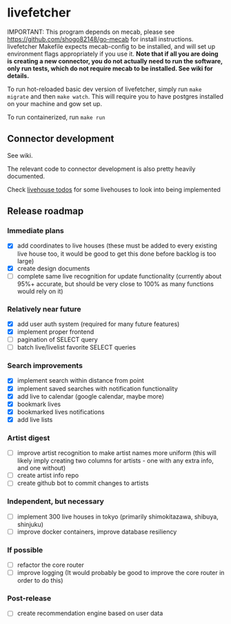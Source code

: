 # livefetcher

IMPORTANT: This program depends on mecab, please see https://github.com/shogo82148/go-mecab for install instructions. livefetcher Makefile expects mecab-config to be installed, and will set up environment flags appropriately if you use it. **Note that if all you are doing is creating a new connector, you do not actually need to run the software, only run tests, which do not require mecab to be installed. See wiki for details.**

To run hot-reloaded basic dev version of livefetcher, simply run `make migrate` and then `make watch`. This will require you to have postgres installed on your machine and gow set up.

To run containerized, run `make run`

## Connector development

See wiki.

The relevant code to connector development is also pretty heavily documented.

Check [livehouse todos](LIVEHOUSE-TODO.md) for some livehouses to look into being implemented

## Release roadmap
### Immediate plans
- [x] add coordinates to live houses (these must be added to every existing live house too, it would be good to get this done before backlog is too large)
- [x] create design documents
- [ ] complete same live recognition for update functionality (currently about 95%+ accurate, but should be very close to 100% as many functions would rely on it)

### Relatively near future
- [x] add user auth system (required for many future features)
- [x] implement proper frontend
- [ ] pagination of SELECT query
- [ ] batch live/livelist favorite SELECT queries

### Search improvements
- [x] implement search within distance from point
- [x] implement saved searches with notification functionality
- [x] add live to calendar (google calendar, maybe more)
- [x] bookmark lives
- [x] bookmarked lives notifications
- [x] add live lists

### Artist digest
- [ ] improve artist recognition to make artist names more uniform (this will likely imply creating two columns for artists - one with any extra info, and one without)
- [ ] create artist info repo
- [ ] create github bot to commit changes to artists

### Independent, but necessary
- [ ] implement 300 live houses in tokyo (primarily shimokitazawa, shibuya, shinjuku)
- [ ] improve docker containers, improve database resiliency

### If possible
- [ ] refactor the core router
- [ ] improve logging (It would probably be good to improve the core router in order to do this)

### Post-release
- [ ] create recommendation engine based on user data
